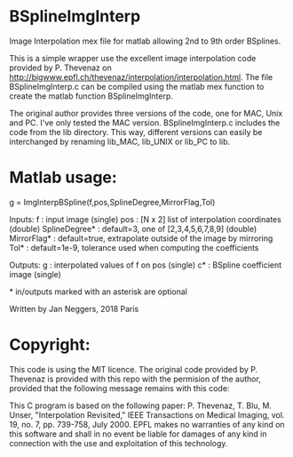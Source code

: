 # BSplineImgInterp
Image Interpolation mex file for matlab allowing 2nd to 9th order BSplines.

This is a simple wrapper use the excellent image interpolation code provided by P. Thevenaz on http://bigwww.epfl.ch/thevenaz/interpolation/interpolation.html. The file BSplineImgInterp.c can be compiled using the matlab mex function to create the matlab function BSplineImgInterp.

The original author provides three versions of the code, one for MAC, Unix and PC. I've only tested the MAC version. BSplineImgInterp.c includes the code from the lib directory. This way, different versions can easily be interchanged by renaming lib_MAC, lib_UNIX or lib_PC to lib.

# Matlab usage:
  g = ImgInterpBSpline(f,pos,SplineDegree,MirrorFlag,Tol)
 
  Inputs:
  f             : input image (single)
  pos           : [N x 2] list of interpolation coordinates (double)
  SplineDegree* : default=3, one of [2,3,4,5,6,7,8,9] (double)
  MirrorFlag*   : default=true, extrapolate outside of the image by mirroring
  Tol*          : default=1e-9, tolerance used when computing the coefficients
 
  Outputs:
  g            : interpolated values of f on pos (single)
  c*            : BSpline coefficient image (single)
 
  \* in/outputs marked with an asterisk are optional
 
 Written by Jan Neggers, 2018 Paris

# Copyright:
This code is using the MIT licence. The original code provided by P. Thevenaz is provided with this repo with the permision of the author, provided that the following message remains with this code:

 This C program is based on the following paper:
        P. Thevenaz, T. Blu, M. Unser, "Interpolation Revisited,"
        IEEE Transactions on Medical Imaging,
        vol. 19, no. 7, pp. 739-758, July 2000.
 EPFL makes no warranties of any kind on this software and shall in no event
 be liable for damages of any kind in connection with the use and
 exploitation of this technology.
 
